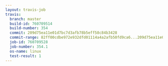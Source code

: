 ```yaml
---
layout: travis-job
travis:
  branch: master
  build-id: 760709514
  build-number: 354
  commit: 209d75ea11e01d7bc7d3afb78b5eff58c84b3428
  commit-range: 82ff00cdbe972e932dfd01114a4a2afb50fd9ca6...209d75ea11e01d7bc7d3afb78b5eff58c84b3428
  job-id: 760709528
  job-number: 354.1
  os-name: linux
  test-result: 1
---
```

